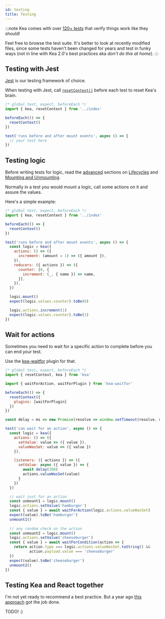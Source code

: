 ```yaml
---
id: testing
title: Testing
---
```


:::note
Kea comes with over [120+ tests](https://github.com/keajs/kea/tree/master/src/__tests__) that verify things work like they should!

Feel free to browse the test suite. It's better to look at recently modified files, since some tests haven't been changed for years
and test in funky ways (not in line with Kea 2.0's best practices aka *don't do this at home*). 
:::

## Testing with Jest

[Jest](https://jestjs.io/) is our testing framework of choice.

When testing with Jest, call [`resetContext()`](/docs/api/context#resetcontext) before each test to reset Kea's brain.

```javascript
/* global test, expect, beforeEach */
import { kea, resetContext } from '../index'

beforeEach(() => {
  resetContext()
})

test('runs before and after mount events', async () => {
  // your test here
})
```

## Testing logic

Before writing tests for logic, read the [advanced](/docs/guide/advanced) sections on [Lifecycles](/docs/guide/advanced#lifecycles)
and [Mounting and Unmounting](/docs/guide/advanced#mounting-and-unmounting).

Normally in a test you would mount a logic, call some actions on it and assure the values.

Here's a simple example:

```javascript
/* global test, expect, beforeEach */
import { kea, resetContext } from '../index'

beforeEach(() => {
  resetContext()
})

test('runs before and after mount events', async () => {
  const logic = kea({
    actions: () => ({
      increment: (amount = 1) => ({ amount }),
    }),
    reducers: ({ actions }) => ({
      counter: [0, {
        increment: (_, { name }) => name,
      }],
    }),
  })

  logic.mount()
  expect(logic.values.counter).toBe(0)

  logic.actions.increment(1)
  expect(logic.values.counter).toBe(1)
})
```

## Wait for actions

Sometimes you need to wait for a specific action to complete before you can end your test.

Use the [kea-waitfor](/docs/plugins/waitfor) plugin for that. 

```javascript
/* global test, expect, beforeEach */
import { resetContext, kea } from 'kea'

import { waitForAction, waitForPlugin } from 'kea-waitfor'

beforeEach(() => {
  resetContext({
    plugins: [waitForPlugin]
  })
})

const delay = ms => new Promise(resolve => window.setTimeout(resolve, ms))

test('can wait for an action', async () => {
  const logic = kea({
    actions: () => ({
      setValue: value => ({ value }),
      valueWasSet: value => ({ value })
    }),

    listeners: ({ actions }) => ({
      setValue: async ({ value }) => {
        await delay(300)
        actions.valueWasSet(value)
      }
    })
  })

  // wait just for an action
  const unmount1 = logic.mount()
  logic.actions.setValue('hamburger')
  const { value } = await waitForAction(logic.actions.valueWasSet)
  expect(value).toBe('hamburger')
  unmount1()
 
  // any random check on the action
  const unmount2 = logic.mount()
  logic.actions.setValue('cheeseburger')
  const { value } = await waitForCondition(action => {
    return action.type === logic.actions.valueWasSet.toString() && 
           action.payload.value === 'cheeseburger'
  })
  expect(value).toBe('cheeseburger')
  unmount2()
})
```

## Testing Kea and React together

I'm not yet ready to recommend a best practice. But a year ago [this approach](https://github.com/keajs/kea/blob/master/src/__tests__/hooks.js)
got the job done. 

TODO! :)
